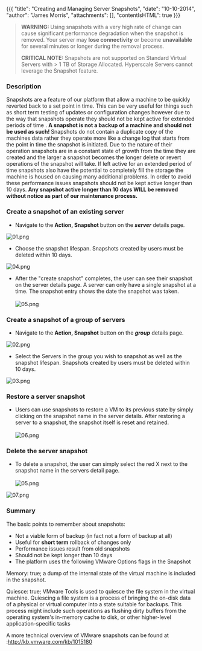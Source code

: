 {{{
  "title": "Creating and Managing Server Snapshots",
  "date": "10-10-2014",
  "author": "James Morris",
  "attachments": [],
  "contentIsHTML": true
}}}

<blockquote>
  <p><strong>WARNING: </strong>Using snapshots with a very high rate of change can cause significant performance degradation when the snapshot is removed. Your server may <strong>lose connectivity</strong> or become <strong>unavailable</strong> for
    several minutes or longer during the removal process.</p>
  <p><strong>CRITICAL NOTE:  </strong>Snapshots are not supported on Standard Virtual Servers with &gt; 1 TB of  Storage Allocated. Hyperscale Servers cannot leverage the Snapshot feature.</p>
</blockquote>

<h3>Description</h3>
<p>Snapshots are a feature of our platform that allow a machine to be quickly reverted back to a set point in time. This can be very useful for things such as short term testing of updates or configuration changes however due to the way that snapshots
  operate they should not be kept active for extended periods of time . <strong>A snapshot is not a backup of a machine and should not be used as such! </strong> Snapshots do not contain a duplicate copy of the machines data rather they
  operate more like a change log that starts from the point in time the snapshot is initiated. Due to the nature of their operation snapshots are in a constant state of growth from the time they are created and the larger a snapshot becomes the longer
  delete or revert operations of the snapshot will take. If left active for an extended period of time snapshots also have the potential to completely fill the storage the machine is housed on causing many additional problems.  In order to
  avoid these performance issues snapshots should not be kept active longer than 10 days. <strong>Any snapshot active longer than 10 days WILL be removed without notice as part of our maintenance process.</strong>
</p>

<h3><strong>Create a snapshot of an existing server</strong></h3>
<ul>
  <li>Navigate to the <strong>Action, Snapshot </strong>button on the <em><strong>server</strong> </em>details page.</li>
</ul>
<p><img src="https://t3n.zendesk.com/attachments/token/ZJx3GGo5j1JeXm4D5n8MDOG19/?name=01.png" alt="01.png" />
</p>
<ul>
  <li>Choose the snapshot lifespan. Snapshots created by users must be deleted within 10 days. </li>
</ul>
<p><img src="https://t3n.zendesk.com/attachments/token/6bOKYYtwxXG67w5HJyFO74b58/?name=04.png" alt="04.png" />
</p>
<ul>
  <li>After the "create snapshot" completes, the user can see their snapshot on the server details page. A server can only have a single snapshot at a time. The snapshot entry shows the date the snapshot was taken.
    <br />
    <br /><img src="https://t3n.zendesk.com/attachments/token/rcbnc8XqY0MG20Jb1rbKMMw2t/?name=05.png" alt="05.png" />
  </li>
</ul>
<h3><strong>Create a snapshot of a group of servers</strong></h3>
<ul>
  <li>Navigate to the <strong>Action, Snapshot</strong> button on the <em><strong>group</strong> </em>details page.</li>
</ul>
<p><img src="https://t3n.zendesk.com/attachments/token/KDZEl7r90Mu3sqfsj60dquYnI/?name=02.png" alt="02.png" />
</p>
<ul>
  <li>Select the Servers in the group you wish to snapshot as well as the snapshot lifespan. Snapshots created by users must be deleted within 10 days. </li>
</ul>
<p><img src="https://t3n.zendesk.com/attachments/token/AIjiHWMUKlR9hVFgzka2mQvHQ/?name=03.png" alt="03.png" />
</p>

<h3><strong>Restore a server snapshot</strong></h3>
<ul>
  <li>Users can use snapshots to restore a VM to its previous state by simply clicking on the snapshot name in the server details. After restoring a server to a snapshot, the snapshot itself is reset and retained.
    <br />
    <br /><img src="https://t3n.zendesk.com/attachments/token/Si850ucLK2mH6O0mL7H5CefNa/?name=06.png" alt="06.png" />
  </li>
</ul>
<h3><strong>Delete the server snapshot</strong></h3>
<ul>
  <li>To delete a snapshot, the user can simply select the red X next to the snapshot name in the servers detail page.
    <br />
    <br /><img src="https://t3n.zendesk.com/attachments/token/RtT0EwpLVGxQEPvgE0qARvArg/?name=05.png" alt="05.png" />
  </li>
</ul>
<p><img src="https://t3n.zendesk.com/attachments/token/c9qennb1fKOlVxunq9yi2BaAO/?name=07.png" alt="07.png" />
</p>
<h3>Summary</h3>
</p>
<p>The basic points to remember about snapshots:</p>
<ul>
  <li>Not a viable form of backup (in fact not a form of backup at all)</li>
  <li>Useful for <strong>short term</strong> rollback of changes only</li>
  <li>Performance issues result from old snapshots</li>
  <li>Should not be kept longer than 10 days</li>
  <li>The platform uses the following VMware Options flags in the Snapshot</li>
</ul>
<p>Memory: true; a dump of the internal state of the virtual machine is included in the snapshot.</p>
<p>Quiesce: true; VMware Tools is used to quiesce the file system in the virtual machine. Quiescing a file system is a process of bringing the on-disk data of a physical or virtual computer into a state suitable for backups. This process might include such operations as flushing dirty buffers from the operating system's in-memory cache to disk, or other higher-level application-specific tasks</p>
<p>A more technical overview of  VMware snapshots can be found at :<a href="http://kb.vmware.com/kb/1015180">http://kb.vmware.com/kb/1015180</a></p>
